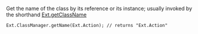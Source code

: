 Get the name of the class by its reference or its instance;
usually invoked by the shorthand
<a href="#!/api/Ext-method-getClassName" rel="Ext-method-getClassName" class="docClass" id="ext-gen1790">Ext.getClassName</a>

    Ext.ClassManager.getName(Ext.Action); // returns "Ext.Action"
